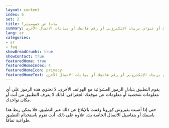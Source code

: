```yaml
---
layout: content
index: 5
set: 2
title: ماذا عن خصوصيتي؟
summary: يعمل التطبيق بدون الحاجة إلى معرفة موقعك الجغرافي أو اسمك أو عنوان بريدك الإلكتروني أو رقم هاتفك أو بيانات الاتصال الأخرى.
lang: ar
categories:
- ar
- faq
showBreadCrumbs: true
showContact: true
featuredHome: true
featuredHomeIndex: 4
featuredHomeIcon: privacy
featuredHomeText: يعمل التطبيق بدون الحاجة إلى معرفة موقعك الجغرافي أو اسمك أو عنوان بريدك الإلكتروني أو رقم هاتفك أو بيانات الاتصال الأخرى.
---
```


يقوم التطبيق بتبادل الرموز العشوائية مع الهواتف الأخرى. لا تحتوي هذه الرموز على أي معلومات شخصية أو معلومات عن موقعك الجغرافي. لذلك لا يعرف التطبيق من أنت أو مكان تواجدك.

حتى إذا أصبت بفيروس كورونا وقمت بالإبلاغ عن ذلك عبر التطبيق، فلا يمكن ربط هذا باسمك أو بتفاصيل الاتصال الخاصة بك. علاوة على ذلك، أنت تقوم باستخدام التطبيق طواعية تمامًا.
